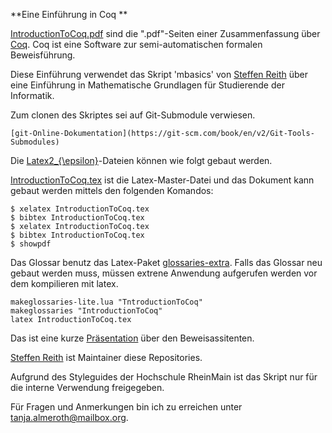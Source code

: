 **Eine Einführung in Coq **



[IntroductionToCoq.pdf](https://gitlab.cs.hs-rm.de/almeroth/softwarefoundations/blob/master/IntroductionToCoq.pdf) sind die ".pdf"-Seiten einer Zusammenfassung über [Coq](https://coq.inria.fr/).
Coq ist eine Software zur semi-automatischen formalen Beweisführung.

Diese Einführung verwendet das Skript 'mbasics' von [Steffen Reith](https://www.hs-rm.de/de/hochschule/personen/reith-steffen/) über eine Einführung in Mathematische Grundlagen für Studierende der Informatik.



Zum clonen des Skriptes sei auf Git-Submodule verwiesen.

    [git-Online-Dokumentation](https://git-scm.com/book/en/v2/Git-Tools-Submodules)
    

Die [Latex2_{\epsilon}](https://www.latex-project.org/)-Dateien können wie folgt gebaut werden. 

[IntroductionToCoq.tex](https://gitlab.cs.hs-rm.de/almeroth/softwarefoundations/blob/master/IntroductionToCoq.tex)  ist die Latex-Master-Datei und das Dokument kann gebaut werden mittels den folgenden Komandos:

    $ xelatex IntroductionToCoq.tex
    $ bibtex IntroductionToCoq.tex
    $ xelatex IntroductionToCoq.tex
    $ bibtex IntroductionToCoq.tex
    $ showpdf

Das Glossar benutz das Latex-Paket [glossaries-extra](https://www.ctan.org/pkg/glossaries-extra). Falls das Glossar neu gebaut werden muss, müssen extrene Anwendung aufgerufen werden vor dem kompilieren mit latex.

    makeglossaries-lite.lua "TntroductionToCoq"
    makeglossaries "IntroductionToCoq"
    latex IntroductionToCoq.tex
    
 
    
    

Das ist eine kurze [Präsentation]( https://gitlab.cs.hs-rm.de/almeroth/coq_praesentation.git) über den Beweisassitenten.
    
    

[Steffen Reith](mailto:Steffen.Reith@hs-rm.de) ist Maintainer diese Repositories. 

    
Aufgrund des Styleguides der Hochschule RheinMain ist das Skript nur für die interne Verwendung freigegeben.

Für Fragen und Anmerkungen bin ich zu erreichen unter [tanja.almeroth@mailbox.org](mailto:tanja.almeroth@mailbox.org).
